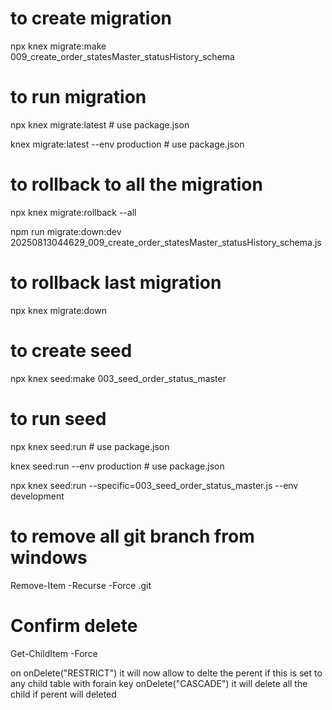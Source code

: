 # to create migration
npx knex migrate:make 009_create_order_statesMaster_statusHistory_schema

# to run migration
npx knex migrate:latest   # use package.json

knex migrate:latest --env production # use package.json

# to rollback to all the migration
npx knex migrate:rollback --all

npm run migrate:down:dev 20250813044629_009_create_order_statesMaster_statusHistory_schema.js


# to rollback last migration 
npx knex migrate:down

# to create seed
npx knex seed:make 003_seed_order_status_master

# to run seed 
npx knex seed:run # use package.json

knex seed:run --env production # use package.json

npx knex seed:run --specific=003_seed_order_status_master.js --env development

# to remove all git branch from windows
Remove-Item -Recurse -Force .git
# Confirm delete
Get-ChildItem -Force 



on 
onDelete("RESTRICT") it will now allow to delte the perent if this is set to any child table with forain key
onDelete("CASCADE") it will delete all the child if perent will deleted